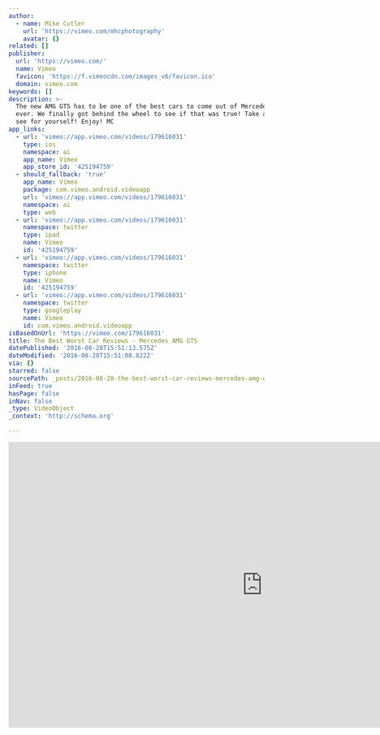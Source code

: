 ```yaml
---
author:
  - name: Mike Cutler
    url: 'https://vimeo.com/mhcphotography'
    avatar: {}
related: []
publisher:
  url: 'https://vimeo.com/'
  name: Vimeo
  favicon: 'https://f.vimeocdn.com/images_v6/favicon.ico'
  domain: vimeo.com
keywords: []
description: >-
  The new AMG GTS has to be one of the best cars to come out of Mercedes-Benz -
  ever. We finally got behind the wheel to see if that was true! Take a peek and
  see for yourself! Enjoy! MC
app_links:
  - url: 'vimeo://app.vimeo.com/videos/179616031'
    type: ios
    namespace: ai
    app_name: Vimeo
    app_store_id: '425194759'
  - should_fallback: 'true'
    app_name: Vimeo
    package: com.vimeo.android.videoapp
    url: 'vimeo://app.vimeo.com/videos/179616031'
    namespace: ai
    type: web
  - url: 'vimeo://app.vimeo.com/videos/179616031'
    namespace: twitter
    type: ipad
    name: Vimeo
    id: '425194759'
  - url: 'vimeo://app.vimeo.com/videos/179616031'
    namespace: twitter
    type: iphone
    name: Vimeo
    id: '425194759'
  - url: 'vimeo://app.vimeo.com/videos/179616031'
    namespace: twitter
    type: googleplay
    name: Vimeo
    id: com.vimeo.android.videoapp
isBasedOnUrl: 'https://vimeo.com/179616031'
title: The Best Worst Car Reviews - Mercedes AMG GTS
datePublished: '2016-08-28T15:51:13.575Z'
dateModified: '2016-08-28T15:51:08.822Z'
via: {}
starred: false
sourcePath: _posts/2016-08-28-the-best-worst-car-reviews-mercedes-amg-gts.md
inFeed: true
hasPage: false
inNav: false
_type: VideoObject
_context: 'http://schema.org'

---
```

<iframe src="https://cdn.embedly.com/widgets/media.html?src=https%3A%2F%2Fplayer.vimeo.com%2Fvideo%2F179616031&amp;url=https%3A%2F%2Fvimeo.com%2F179616031&amp;image=https%3A%2F%2Fi.vimeocdn.com%2Fvideo%2F587579976_1280.jpg&amp;key=b7d04c9b404c499eba89ee7072e1c4f7&amp;type=text%2Fhtml&amp;schema=vimeo" width="1000" height="563" scrolling="no" frameborder="0" allowfullscreen="" style=""></iframe>